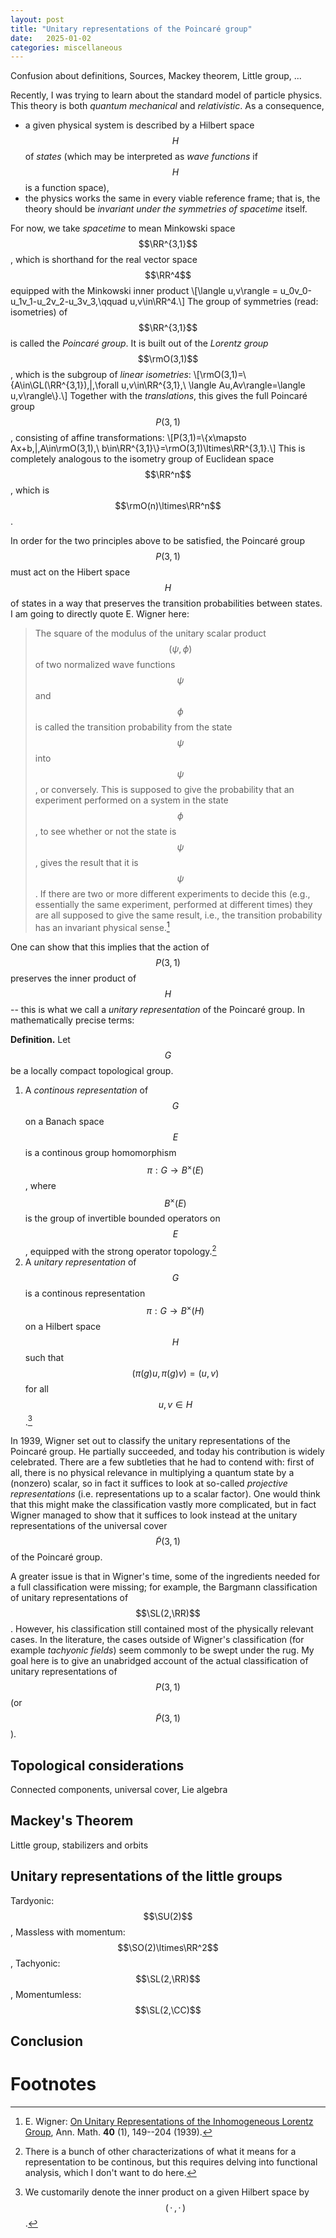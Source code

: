 ```yaml
---
layout: post
title: "Unitary representations of the Poincaré group"
date:   2025-01-02
categories: miscellaneous
---
```

Confusion about definitions, Sources, Mackey theorem, Little group, ...

Recently, I was trying to learn about the standard model of particle physics. This theory is both _quantum mechanical_ and  _relativistic_. As a consequence,

* a given physical system is described by a Hilbert space $$H$$ of _states_ (which may be interpreted as _wave functions_ if $$H$$ is a function space),
* the physics works the same in every viable reference frame; that is, the theory should be _invariant under the symmetries of spacetime_ itself.

For now, we take _spacetime_ to mean Minkowski space $$\RR^{3,1}$$, which is shorthand for the real vector space $$\RR^4$$ equipped with the Minkowski inner product
\\[\langle u,v\rangle = u_0v_0-u_1v_1-u_2v_2-u_3v_3,\qquad u,v\in\RR^4.\\]
The group of symmetries (read: isometries) of $$\RR^{3,1}$$ is called the _Poincaré group_. It is built out of the _Lorentz group_ $$\rmO(3,1)$$, which is the subgroup of _linear isometries_:
\\[\rmO(3,1)=\\{A\in\GL(\RR^{3,1})\,|\,\forall u,v\in\RR^{3,1},\ \langle Au,Av\rangle=\langle u,v\rangle\\}.\\]
Together with the _translations_, this gives the full Poincaré group $$P(3,1)$$, consisting of affine transformations:
\\[P(3,1)=\\{x\mapsto Ax+b\,|\,A\in\rmO(3,1),\ b\in\RR^{3,1}\\}=\rmO(3,1)\ltimes\RR^{3,1}.\\]
This is completely analogous to the isometry group of Euclidean space $$\RR^n$$, which is $$\rmO(n)\ltimes\RR^n$$.

In order for the two principles above to be satisfied, the Poincaré group $$P(3,1)$$ must act on the Hibert space $$H$$ of states in a way that preserves the transition probabilities between states. I am going to directly quote E. Wigner here:

> The square of the modulus of the unitary scalar product $$(\psi, \phi)$$ of two normalized wave functions $$\psi$$ and $$\phi$$ is called the transition probability from the state $$\psi$$ into $$\psi$$, or conversely. This is supposed to give the probability that an experiment performed on a system in the state $$\phi$$, to see whether or not the state is $$\psi$$, gives the result that it is $$\psi$$. If there are two or more different experiments to decide this (e.g., essentially the same experiment, performed at different times) they are all supposed to give the same result, i.e., the transition probability has an invariant physical sense.[^wigner]

One can show that this implies that the action of $$P(3,1)$$ preserves the inner product of $$H$$ -- this is what we call a _unitary representation_ of the Poincaré group. In mathematically precise terms:

**Definition.** Let $$G$$ be a locally compact topological group.
1. A _continous representation_ of $$G$$ on a Banach space $$E$$ is a continous group homomorphism $$\pi: G\to B^\times(E)$$, where $$B^\times(E)$$ is the group of invertible bounded operators on $$E$$, equipped with the strong operator topology.[^continous]
2. A _unitary representation_ of $$G$$ is a continous representation $$\pi: G\to B^\times(H)$$ on a Hilbert space $$H$$ such that $$(\pi(g)u,\pi(g)v)=(u,v)$$ for all $$u,v\in H$$.[^inprod]

In 1939, Wigner set out to classify the unitary representations of the Poincaré group. He partially succeeded, and today his contribution is widely celebrated. There are a few subtleties that he had to contend with: first of all, there is no physical relevance in multiplying a quantum state by a (nonzero) scalar, so in fact it suffices to look at so-called _projective representations_ (i.e. representations up to a scalar factor). One would think that this might make the classification vastly more complicated, but in fact Wigner managed to show that it suffices to look instead at the unitary representations of the universal cover $$\widetilde P(3,1)$$ of the Poincaré group.

A greater issue is that in Wigner's time, some of the ingredients needed for a full classification were missing; for example, the Bargmann classification of unitary representations of $$\SL(2,\RR)$$. However, his classification still contained most of the physically relevant cases. In the literature, the cases outside of Wigner's classification (for example _tachyonic fields_) seem commonly to be swept under the rug. My goal here is to give an unabridged account of the actual classification of unitary representations of $$P(3,1)$$ (or $$\widetilde P(3,1)$$).

## Topological considerations

Connected components, universal cover, Lie algebra

## Mackey's Theorem

Little group, stabilizers and orbits

## Unitary representations of the little groups

Tardyonic: $$\SU(2)$$, Massless with momentum: $$\SO(2)\ltimes\RR^2$$, Tachyonic: $$\SL(2,\RR)$$, Momentumless: $$\SL(2,\CC)$$

## Conclusion

# Footnotes

[^wigner]: E. Wigner: [On Unitary Representations of the Inhomogeneous Lorentz Group](https://www.jstor.org/stable/1968551), Ann. Math. **40** (1), 149--204 (1939).
[^continous]: There is a bunch of other characterizations of what it means for a representation to be continous, but this requires delving into functional analysis, which I don't want to do here.
[^inprod]: We customarily denote the inner product on a given Hilbert space by $$(\,\cdot\,,\cdot\,)$$.
